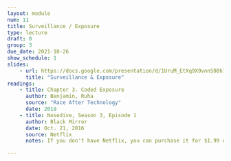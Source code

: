 ```yaml
---
layout: module
num: 11
title: Surveillance / Exposure
type: lecture
draft: 0
group: 3
due_date: 2021-10-26
show_schedule: 1
slides:
    - url: https://docs.google.com/presentation/d/1UruM_EtXq9X9vnnS00h7eiDGp_Tel--pd4WIwQKBpTs/edit?usp=sharing
      title: "Surveillance & Exposure"
readings:
    - title: Chapter 3. Coded Exposure
      author: Benjamin, Ruha
      source: "Race After Technology"
      date: 2019
    - title: Nosedive, Season 3, Episode 1
      author: Black Mirror
      date: Oct. 21, 2016
      source: Netflix
      notes: If you don't have Netflix, you can purchase it for $1.99 on Amazon

---
```




